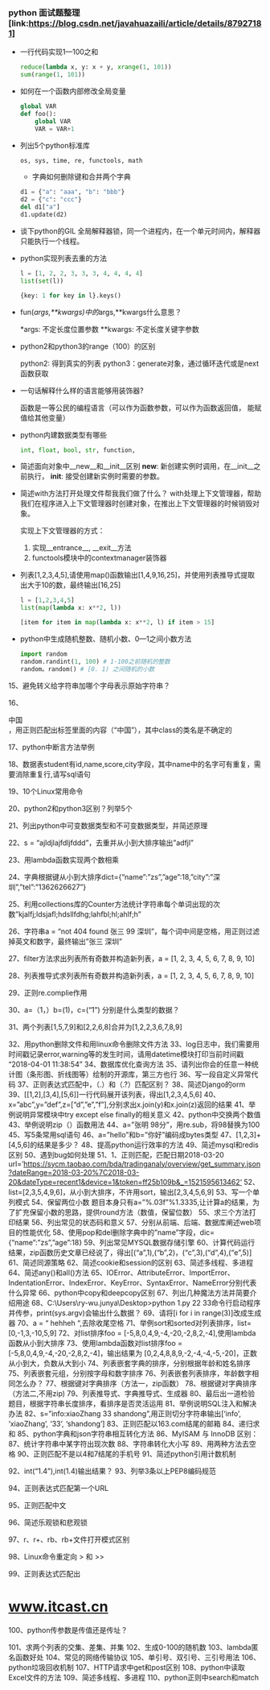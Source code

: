 ### python 面试题整理[link:https://blog.csdn.net/javahuazaili/article/details/87927181]

* 一行代码实现1—100之和
    ```python
    reduce(lambda x, y: x + y, xrange(1, 101))
    sum(range(1, 101))
    ```

* 如何在一个函数内部修改全局变量
    ```python
    global VAR
    def foo():
        global VAR
        VAR = VAR+1
    ```

* 列出5个python标准库
    ```python
    os, sys, time, re, functools, math
    ```

    * 字典如何删除键和合并两个字典
    ```python
    d1 = {"a": "aaa", "b": "bbb"}
    d2 = {"c": "ccc"}
    del d1["a"]
    d1.update(d2)
    ```

* 谈下python的GIL
    全局解释器锁，同一个进程内，在一个单元时间内，解释器只能执行一个线程。

* python实现列表去重的方法
    ```python
    l = [1, 2, 2, 3, 3, 3, 4, 4, 4, 4]
    list(set(l))

    {key: 1 for key in l}.keys()
    ```

* fun(*args,**kwargs)中的*args,**kwargs什么意思？

    *args: 不定长度位置参数
    **kwargs: 不定长度关键字参数

* python2和python3的range（100）的区别

    python2: 得到真实的列表
    python3：generate对象，通过循环迭代或是next函数获取

* 一句话解释什么样的语言能够用装饰器?

    函数是一等公民的编程语言（可以作为函数参数，可以作为函数返回值， 能赋值给其他变量）

* python内建数据类型有哪些
    ```python
    int, float, bool, str, function, 
    ```

* 简述面向对象中__new__和__init__区别
    __new__: 新创建实例时调用，在__init__之前执行，
    __init__: 接受创建新实例时需要的参数。

* 简述with方法打开处理文件帮我我们做了什么？
    with处理上下文管理器，帮助我们在程序进入上下文管理器时创建对象，在推出上下文管理器的时候销毁对象。

    实现上下文管理器的方式：
    1. 实现__entrance__, __exit__方法
    2. functools模块中的contextmanager装饰器

* 列表[1,2,3,4,5],请使用map()函数输出[1,4,9,16,25]，并使用列表推导式提取出大于10的数，最终输出[16,25]
    ```python
    l = [1,2,3,4,5]
    list(map(lambda x: x**2, l))

    [item for item in map(lambda x: x**2, l) if item > 15]
    ```

* python中生成随机整数、随机小数、0—1之间小数方法
    ```python
    import random
    random.randint(1, 100) # 1-100之前随机的整数
    random。random() # [0. 1) 之间随机的小数
    ```

15、避免转义给字符串加哪个字母表示原始字符串？

16、<div class="nam">中国</div>，用正则匹配出标签里面的内容（“中国”），其中class的类名是不确定的

17、python中断言方法举例

18、数据表student有id,name,score,city字段，其中name中的名字可有重复，需要消除重复行,请写sql语句

19、10个Linux常用命令

20、python2和python3区别？列举5个

21、列出python中可变数据类型和不可变数据类型，并简述原理

22、s = “ajldjlajfdljfddd”，去重并从小到大排序输出”adfjl”

23、用lambda函数实现两个数相乘

24、字典根据键从小到大排序dict={“name”:”zs”,”age”:18,”city”:”深圳”,”tel”:”1362626627”}

25、利用collections库的Counter方法统计字符串每个单词出现的次数”kjalfj;ldsjafl;hdsllfdhg;lahfbl;hl;ahlf;h”

26、字符串a = “not 404 found 张三 99 深圳”，每个词中间是空格，用正则过滤掉英文和数字，最终输出”张三  深圳”

27、filter方法求出列表所有奇数并构造新列表，a =  [1, 2, 3, 4, 5, 6, 7, 8, 9, 10]

28、列表推导式求列表所有奇数并构造新列表，a =  [1, 2, 3, 4, 5, 6, 7, 8, 9, 10]

29、正则re.complie作用

30、a=（1，）b=(1)，c=(“1”) 分别是什么类型的数据？

31、两个列表[1,5,7,9]和[2,2,6,8]合并为[1,2,2,3,6,7,8,9]

32、用python删除文件和用linux命令删除文件方法
33、log日志中，我们需要用时间戳记录error,warning等的发生时间，请用datetime模块打印当前时间戳 “2018-04-01 11:38:54”
34、数据库优化查询方法
35、请列出你会的任意一种统计图（条形图、折线图等）绘制的开源库，第三方也行
36、写一段自定义异常代码
37、正则表达式匹配中，（.）和（.?）匹配区别？
38、简述Django的orm
39、[[1,2],[3,4],[5,6]]一行代码展开该列表，得出[1,2,3,4,5,6]
40、x=”abc”,y=”def”,z=[“d”,”e”,”f”],分别求出x.join(y)和x.join(z)返回的结果
41、举例说明异常模块中try except else finally的相关意义
42、python中交换两个数值
43、举例说明zip（）函数用法
44、a=”张明 98分”，用re.sub，将98替换为100
45、写5条常用sql语句
46、a=”hello”和b=”你好”编码成bytes类型
47、[1,2,3]+[4,5,6]的结果是多少？
48、提高python运行效率的方法
49、简述mysql和redis区别
50、遇到bug如何处理
51、1、正则匹配，匹配日期2018-03-20
url=’https://sycm.taobao.com/bda/tradinganaly/overview/get_summary.json?dateRange=2018-03-20%7C2018-03-20&dateType=recent1&device=1&token=ff25b109b&_=1521595613462‘
52、list=[2,3,5,4,9,6]，从小到大排序，不许用sort，输出[2,3,4,5,6,9]
53、写一个单列模式
54、保留两位小数
题目本身只有a=”%.03f”%1.3335,让计算a的结果，为了扩充保留小数的思路，提供round方法（数值，保留位数）
55、求三个方法打印结果
56、列出常见的状态码和意义
57、分别从前端、后端、数据库阐述web项目的性能优化
58、使用pop和del删除字典中的”name”字段，dic={“name”:”zs”,”age”:18}
59、列出常见MYSQL数据存储引擎
60、计算代码运行结果，zip函数历史文章已经说了，得出[(“a”,1),(“b”,2)，(“c”,3),(“d”,4),(“e”,5)]
61、简述同源策略
62、简述cookie和session的区别
63、简述多线程、多进程
64、简述any()和all()方法
65、IOError、AttributeError、ImportError、IndentationError、IndexError、KeyError、SyntaxError、NameError分别代表什么异常
66、python中copy和deepcopy区别
67、列出几种魔法方法并简要介绍用途
68、C:\Users\ry-wu.junya\Desktop>python 1.py 22 33命令行启动程序并传参，print(sys.argv)会输出什么数据？
69、请将[i for i in range(3)]改成生成器
70、a = “  hehheh  “,去除收尾空格
71、举例sort和sorted对列表排序，list=[0,-1,3,-10,5,9]
72、对list排序foo = [-5,8,0,4,9,-4,-20,-2,8,2,-4],使用lambda函数从小到大排序
73、使用lambda函数对list排序foo = [-5,8,0,4,9,-4,-20,-2,8,2,-4]，输出结果为
[0,2,4,8,8,9,-2,-4,-4,-5,-20]，正数从小到大，负数从大到小
74、列表嵌套字典的排序，分别根据年龄和姓名排序
75、列表嵌套元组，分别按字母和数字排序
76、列表嵌套列表排序，年龄数字相同怎么办？
77、根据键对字典排序（方法一，zip函数）
78、根据键对字典排序（方法二,不用zip)
79、列表推导式、字典推导式、生成器
80、最后出一道检验题目，根据字符串长度排序，看排序是否灵活运用
81、举例说明SQL注入和解决办法
82、s=”info:xiaoZhang 33 shandong”,用正则切分字符串输出[‘info’, ‘xiaoZhang’, ‘33’, ‘shandong’]
83、正则匹配以163.com结尾的邮箱
84、递归求和
85、python字典和json字符串相互转化方法
86、MyISAM 与 InnoDB 区别：
87、统计字符串中某字符出现次数
88、字符串转化大小写
89、用两种方法去空格
90、正则匹配不是以4和7结尾的手机号
91、简述python引用计数机制

92、int(“1.4”),int(1.4)输出结果？
93、列举3条以上PEP8编码规范

94、正则表达式匹配第一个URL

95、正则匹配中文

96、简述乐观锁和悲观锁

97、r、r+、rb、rb+文件打开模式区别

98、Linux命令重定向 > 和 >>

99、正则表达式匹配出 <html><h1>www.itcast.cn</h1></html>

100、python传参数是传值还是传址？


101、求两个列表的交集、差集、并集
102、生成0-100的随机数
103、lambda匿名函数好处
104、常见的网络传输协议
105、单引号、双引号、三引号用法
106、python垃圾回收机制
107、HTTP请求中get和post区别
108、python中读取Excel文件的方法
109、简述多线程、多进程
110、python正则中search和match